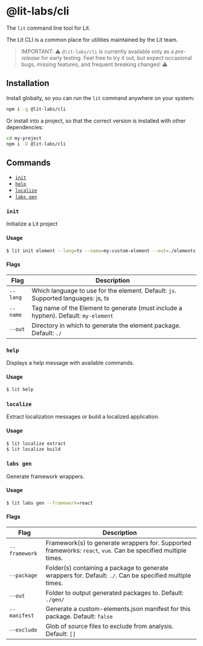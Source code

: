 # @lit-labs/cli

The `lit` command line tool for Lit.

The Lit CLI is a common place for utilities maintained by the Lit team.

> IMPORTANT: ⚠️ `@lit-labs/cli` is currently available only as a _pre-release_
> for early testing. Feel free to try it out, but expect occasional bugs,
> missing features, and frequent breaking changes! ⚠️

## Installation

Install globally, so you can run the `lit` command anywhere on your system:

```sh
npm i -g @lit-labs/cli
```

Or install into a project, so that the correct version is installed with other dependencies:

```sh
cd my-project
npm i -D @lit-labs/cli
```

## Commands

- [`init`](#init)
- [`help`](#help)
- [`localize`](#localize)
- [`labs gen`](#gen)

### `init`

Initialize a Lit project

#### Usage

```sh
$ lit init element --lang=ts --name=my-custom-element --out=./elements
```

#### Flags

| Flag     | Description                                                                        |
| -------- | ---------------------------------------------------------------------------------- |
| `--lang` | Which language to use for the element. Default: `js`. Supported languages: js, ts  |
| `--name` | Tag name of the Element to generate (must include a hyphen). Default: `my-element` |
| `--out`  | Directory in which to generate the element package. Default: `./`                  |

### `help`

Displays a help message with available commands.

#### Usage

```sh
$ lit help
```

### `localize`

Extract localization messages or build a localized application.

#### Usage

```sh
$ lit localize extract
$ lit localize build
```

### `labs gen`

Generate framework wrappers.

#### Usage

```sh
$ lit labs gen --framework=react
```

#### Flags

| Flag          | Description                                                                                                   |
| ------------- | ------------------------------------------------------------------------------------------------------------- |
| `--framework` | Framework(s) to generate wrappers for. Supported frameworks: `react`, `vue`. Can be specified multiple times. |
| `--package`   | Folder(s) containing a package to generate wrappers for. Default: `./`. Can be specified multiple times.      |
| `--out`       | Folder to output generated packages to. Default: `./gen/`                                                     |
| `--manifest`  | Generate a custom-elements.json manifest for this package. Default: `false`                                   |
| `--exclude`   | Glob of source files to exclude from analysis. Default: `[]`                                                  |
